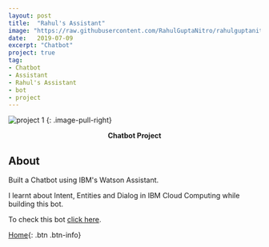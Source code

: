 ```yaml
---
layout: post
title:  "Rahul's Assistant"
image: "https://raw.githubusercontent.com/RahulGuptaNitro/rahulguptanitro.github.io/master/Assistant.png"
date:   2019-07-09
excerpt: "Chatbot"
project: true
tag:
- Chatbot
- Assistant
- Rahul's Assistant
- bot
- project
---
```


![project 1](https://raw.githubusercontent.com/RahulGuptaNitro/rahulguptanitro.github.io/master/Assistant.png)
{: .image-pull-right}

<center><b>Chatbot Project</b></center>

## About 

Built a Chatbot using IBM's Watson Assistant.

I learnt about Intent, Entities and Dialog in IBM Cloud Computing while building this bot.


To check this bot [click here](https://rahulguptanitro.github.io/Rahul's_Assistant).
 

[Home](https://rahulguptanitro.github.io){: .btn .btn-info}
